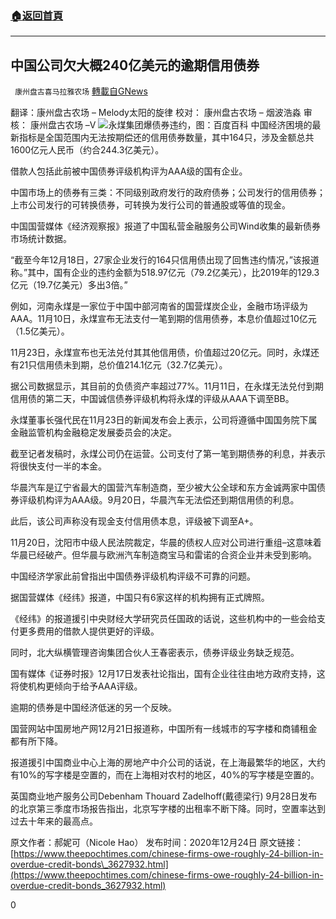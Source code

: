 ###  [:house:返回首頁](https://github.com/ourhimalayas/txt)
---

## 中国公司欠大概240亿美元的逾期信用债券
` 康州盘古喜马拉雅农场` [轉載自GNews](https://gnews.org/zh-hans/688089/)

翻译：康州盘古农场 – Melody太阳的旋律 
校对： 康州盘古农场 – 烟波浩淼
审核： 康州盘古农场 –V
![]()![](https://gnews.org/wp-content/uploads/2020/12/98f3246dc00b4876abfcbef79b9af996tplv-mlhdmxsy5m-q75-0-0.image_.jpeg)永煤集团爆债券违约，图：百度百科
中国经济困境的最新指标是全国范围内无法按期偿还的信用债券数量，其中164只，涉及金额总共1600亿元人民币（约合244.3亿美元）。

借款人包括此前被中国债券评级机构评为AAA级的国有企业。

中国市场上的债券有三类：不同级别政府发行的政府债券；公司发行的信用债券；上市公司发行的可转换债券，可转换为发行公司的普通股或等值的现金。

中国国营媒体《经济观察报》报道了中国私营金融服务公司Wind收集的最新债券市场统计数据。

“截至今年12月18日，27家企业发行的164只信用债出现了回售违约情况，”该报道称。”其中，国有企业的违约金额为518.97亿元（79.2亿美元），比2019年的129.3亿元（19.7亿美元）多出3倍。”

例如，河南永煤是一家位于中国中部河南省的国营煤炭企业，金融市场评级为AAA。11月10日，永煤宣布无法支付一笔到期的信用债券，本息价值超过10亿元（1.5亿美元）。

11月23日，永煤宣布也无法兑付其其他信用债，价值超过20亿元。同时，永煤还有21只信用债未到期，总价值214.1亿元（32.7亿美元）。

据公司数据显示，其目前的负债资产率超过77%。11月11日，在永煤无法兑付到期信用债的第二天，中国诚信债券评级机构将永煤的评级从AAA下调至BB。

永煤董事长强代民在11月23日的新闻发布会上表示，公司将遵循中国国务院下属金融监管机构金融稳定发展委员会的决定。

截至记者发稿时，永煤公司仍在运营。公司支付了第一笔到期债券的利息，并表示将很快支付一半的本金。

华晨汽车是辽宁省最大的国营汽车制造商，至少被大公全球和东方金诚两家中国债券评级机构评为AAA级。9月20日，华晨汽车无法偿还到期信用债的利息。

此后，该公司声称没有现金支付信用债本息，评级被下调至A+。

11月20日，沈阳市中级人民法院裁定，华晨的债权人应对公司进行重组–这意味着华晨已经破产。但华晨与欧洲汽车制造商宝马和雷诺的合资企业并未受到影响。

中国经济学家此前曾指出中国债券评级机构评级不可靠的问题。

据国营媒体《经纬》报道，中国只有6家这样的机构拥有正式牌照。

《经纬》的报道援引中央财经大学研究员任国政的话说，这些机构中的一些会给支付更多费用的借款人提供更好的评级。

同时，北大纵横管理咨询集团合伙人王春密表示，债券评级业务缺乏规范。

国有媒体《证券时报》12月17日发表社论指出，国有企业往往由地方政府支持，这将使机构更倾向于给予AAA评级。

逾期的债券是中国经济低迷的另一个反映。

国营网站中国房地产网12月21日报道称，中国所有一线城市的写字楼和商铺租金都有所下降。

报道援引中国商业中心上海的房地产中介公司的话说，在上海最繁华的地区，大约有10%的写字楼是空置的，而在上海相对农村的地区，40%的写字楼是空置的。

英国商业地产服务公司Debenham Thouard Zadelhoff(戴德梁行) 9月28日发布的北京第三季度市场报告指出，北京写字楼的出租率不断下降。同时，空置率达到过去十年来的最高点。

原文作者：郝妮可（Nicole Hao）
发布时间：2020年12月24日
原文链接：[https://www.theepochtimes.com/chinese-firms-owe-roughly-24-billion-in-overdue-credit-bonds\_3627932.html](https://www.theepochtimes.com/chinese-firms-owe-roughly-24-billion-in-overdue-credit-bonds_3627932.html)

0
